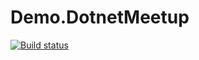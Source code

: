 # Demo.DotnetMeetup

[![Build status](https://ci.appveyor.com/api/projects/status/64ltnt2jks8odeof?svg=true)](https://ci.appveyor.com/project/kienct89/demo-dotnetmeetup)
